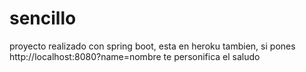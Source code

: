 # sencillo

proyecto realizado con spring boot, esta en heroku tambien, si pones http://localhost:8080?name=nombre te personifica el saludo
